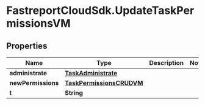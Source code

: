 # FastreportCloudSdk.UpdateTaskPermissionsVM

## Properties

Name | Type | Description | Notes
------------ | ------------- | ------------- | -------------
**administrate** | [**TaskAdministrate**](TaskAdministrate.md) |  | 
**newPermissions** | [**TaskPermissionsCRUDVM**](TaskPermissionsCRUDVM.md) |  | 
**t** | **String** |  | 


